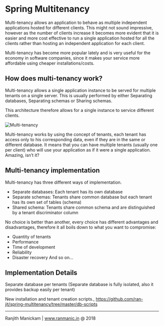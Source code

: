 # Spring Multitenancy

Multi-tenancy allows an application to behave as multiple independent applications hosted for different clients. This might not sound impressive, however as the number of clients increase it becomes more evident that it is easier and more cost effective to run a single application hosted for all the clients rather than hosting an independent application for each client.

Multi-tenancy has become more popular lately and is very useful for the economy in software companies, since it makes your service more affordable using cheaper installations/costs.

## How does multi-tenancy work?

Multi-tenancy allows a single application instance to be served for multiple tenants on a single server. This is usually performed by either Separating databases, Separating schemas or Sharing schemas.

This architecture therefore allows for a single instance to service different clients.

![Multi-tenancy](https://github.com/ran-jit/spring-multitenancy/blob/master/src/main/resources/multi-tenancy-architecture.png)

Multi-tenancy works by using the concept of tenants, each tenant has access only to his corresponding data, even if they are in the same or different database. It means that you can have multiple tenants (usually one per client) who will use your application as if it were a single application. Amazing, isn’t it?


## Multi-tenancy implementation

Multi-tenancy has three different ways of implementation.

  * Separate databases: Each tenant has its own database
  * Separate schemas: Tenants share common database but each tenant has its own set of tables (schema)
  * Shared schema: Tenants share common schema and are distinguished by a tenant discriminator column

No choice is better than another, every choice has different advantages and disadvantages, therefore it all boils down to what you want to compromise:
  * Quantity of tenants
  * Performance
  * Time of development
  * Reliability
  * Disaster recovery
    And so on…

## Implementation Details
  Separate database per tenants
  (Separate database is fully isolated, also it provides backup easily per tenant)

New installation and tenant creation scripts., https://github.com/ran-jit/spring-multitenancy/tree/master/db-scripts

-----------------------------------------
Ranjith Manickam | www.ranmanic.in @ 2018

